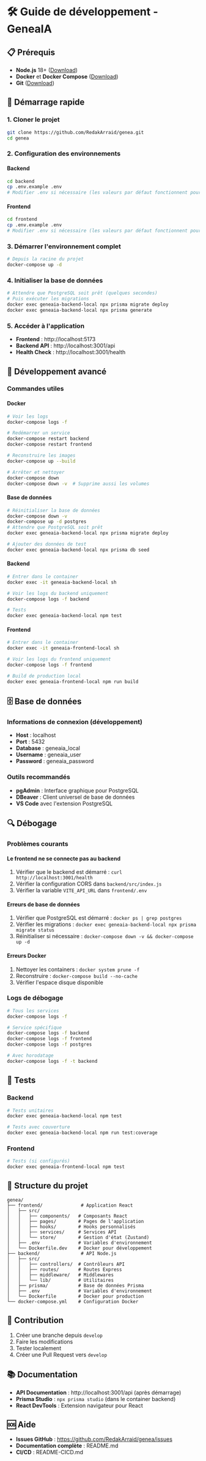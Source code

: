 # 🛠️ Guide de développement - GeneaIA

## 📋 Prérequis

- **Node.js** 18+ ([Download](https://nodejs.org/))
- **Docker** et **Docker Compose** ([Download](https://docs.docker.com/get-docker/))
- **Git** ([Download](https://git-scm.com/))

## 🚀 Démarrage rapide

### 1. Cloner le projet
```bash
git clone https://github.com/RedakArraid/genea.git
cd genea
```

### 2. Configuration des environnements

#### Backend
```bash
cd backend
cp .env.example .env
# Modifier .env si nécessaire (les valeurs par défaut fonctionnent pour le développement local)
```

#### Frontend
```bash
cd frontend
cp .env.example .env
# Modifier .env si nécessaire (les valeurs par défaut fonctionnent pour le développement local)
```

### 3. Démarrer l'environnement complet
```bash
# Depuis la racine du projet
docker-compose up -d
```

### 4. Initialiser la base de données
```bash
# Attendre que PostgreSQL soit prêt (quelques secondes)
# Puis exécuter les migrations
docker exec geneaia-backend-local npx prisma migrate deploy
docker exec geneaia-backend-local npx prisma generate
```

### 5. Accéder à l'application
- **Frontend** : http://localhost:5173
- **Backend API** : http://localhost:3001/api
- **Health Check** : http://localhost:3001/health

## 🔧 Développement avancé

### Commandes utiles

#### Docker
```bash
# Voir les logs
docker-compose logs -f

# Redémarrer un service
docker-compose restart backend
docker-compose restart frontend

# Reconstruire les images
docker-compose up --build

# Arrêter et nettoyer
docker-compose down
docker-compose down -v  # Supprime aussi les volumes
```

#### Base de données
```bash
# Réinitialiser la base de données
docker-compose down -v
docker-compose up -d postgres
# Attendre que PostgreSQL soit prêt
docker exec geneaia-backend-local npx prisma migrate deploy

# Ajouter des données de test
docker exec geneaia-backend-local npx prisma db seed
```

#### Backend
```bash
# Entrer dans le container
docker exec -it geneaia-backend-local sh

# Voir les logs du backend uniquement
docker-compose logs -f backend

# Tests
docker exec geneaia-backend-local npm test
```

#### Frontend
```bash
# Entrer dans le container
docker exec -it geneaia-frontend-local sh

# Voir les logs du frontend uniquement
docker-compose logs -f frontend

# Build de production local
docker exec geneaia-frontend-local npm run build
```

## 🗄️ Base de données

### Informations de connexion (développement)
- **Host** : localhost
- **Port** : 5432
- **Database** : geneaia_local
- **Username** : geneaia_user
- **Password** : geneaia_password

### Outils recommandés
- **pgAdmin** : Interface graphique pour PostgreSQL
- **DBeaver** : Client universel de base de données
- **VS Code** avec l'extension PostgreSQL

## 🔍 Débogage

### Problèmes courants

#### Le frontend ne se connecte pas au backend
1. Vérifier que le backend est démarré : `curl http://localhost:3001/health`
2. Vérifier la configuration CORS dans `backend/src/index.js`
3. Vérifier la variable `VITE_API_URL` dans `frontend/.env`

#### Erreurs de base de données
1. Vérifier que PostgreSQL est démarré : `docker ps | grep postgres`
2. Vérifier les migrations : `docker exec geneaia-backend-local npx prisma migrate status`
3. Réinitialiser si nécessaire : `docker-compose down -v && docker-compose up -d`

#### Erreurs Docker
1. Nettoyer les containers : `docker system prune -f`
2. Reconstruire : `docker-compose build --no-cache`
3. Vérifier l'espace disque disponible

### Logs de débogage
```bash
# Tous les services
docker-compose logs -f

# Service spécifique
docker-compose logs -f backend
docker-compose logs -f frontend
docker-compose logs -f postgres

# Avec horodatage
docker-compose logs -f -t backend
```

## 🧪 Tests

### Backend
```bash
# Tests unitaires
docker exec geneaia-backend-local npm test

# Tests avec couverture
docker exec geneaia-backend-local npm run test:coverage
```

### Frontend
```bash
# Tests (si configurés)
docker exec geneaia-frontend-local npm test
```

## 📁 Structure du projet

```
genea/
├── frontend/              # Application React
│   ├── src/
│   │   ├── components/   # Composants React
│   │   ├── pages/        # Pages de l'application
│   │   ├── hooks/        # Hooks personnalisés
│   │   ├── services/     # Services API
│   │   └── store/        # Gestion d'état (Zustand)
│   ├── .env              # Variables d'environnement
│   └── Dockerfile.dev    # Docker pour développement
├── backend/               # API Node.js
│   ├── src/
│   │   ├── controllers/  # Contrôleurs API
│   │   ├── routes/       # Routes Express
│   │   ├── middleware/   # Middlewares
│   │   └── lib/          # Utilitaires
│   ├── prisma/           # Base de données Prisma
│   ├── .env              # Variables d'environnement
│   └── Dockerfile        # Docker pour production
└── docker-compose.yml    # Configuration Docker
```

## 🤝 Contribution

1. Créer une branche depuis `develop`
2. Faire les modifications
3. Tester localement
4. Créer une Pull Request vers `develop`

## 📚 Documentation

- **API Documentation** : http://localhost:3001/api (après démarrage)
- **Prisma Studio** : `npx prisma studio` (dans le container backend)
- **React DevTools** : Extension navigateur pour React

## 🆘 Aide

- **Issues GitHub** : https://github.com/RedakArraid/genea/issues
- **Documentation complète** : README.md
- **CI/CD** : README-CICD.md
